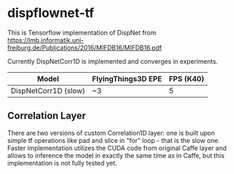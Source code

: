 # dispflownet-tf

This is Tensorflow implementation of DispNet from https://lmb.informatik.uni-freiburg.de/Publications/2016/MIFDB16/MIFDB16.pdf

Currently DispNetCorr1D is implemented and converges in experiments.

Model | FlyingThings3D EPE | FPS (K40)
-------|-----|-------
DispNetCorr1D (slow) | ~3 | 5

## Correlation Layer

There are two versions of custom Correlation1D layer: one is built upon simple tf operations like pad and slice in "for" loop - that is the slow one. Faster implementation utilizes the CUDA code from original Caffe layer and allows to inference the model in exactly the same time as in Caffe, but this implementation is not fully tested yet.

